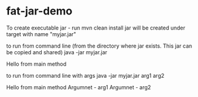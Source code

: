 # fat-jar-demo
 
To  create executable jar - run mvn clean install
jar will be created under target with name "myjar.jar"

to run from command line (from the directory where jar exists. This jar can be copied and shared)
java -jar myjar.jar

Hello from main method

to run from command line with args
java -jar myjar.jar arg1 arg2

Hello from main method
Argumnet - arg1
Argumnet - arg2

